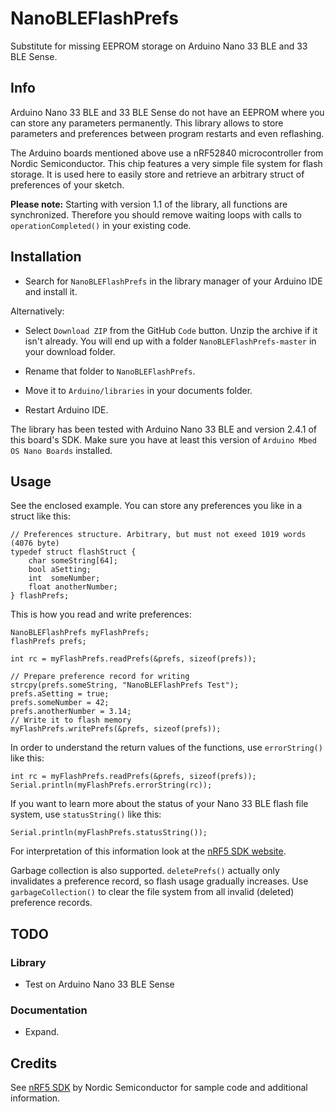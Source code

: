 # NanoBLEFlashPrefs

Substitute for missing EEPROM storage on Arduino Nano 33 BLE and 33 BLE Sense.

## Info

Arduino Nano 33 BLE and 33 BLE Sense do not have an EEPROM where you can store any parameters
permanently. This library allows to store parameters and preferences between program restarts
and even reflashing.

The Arduino boards mentioned above use a nRF52840 microcontroller from Nordic Semiconductor. This chip
features a very simple file system for flash storage. It is used here to easily store and retrieve
an arbitrary struct of preferences of your sketch.

**Please note:** Starting with version 1.1 of the library, all functions are synchronized. Therefore you should remove waiting loops with calls to `operationCompleted()` in your existing code.

## Installation

- Search for `NanoBLEFlashPrefs` in the library manager of your Arduino IDE and install it.

Alternatively:

- Select `Download ZIP` from the GitHub `Code` button. Unzip the archive if it isn't already.
You will end up with a folder `NanoBLEFlashPrefs-master` in your download folder. 

- Rename that folder to `NanoBLEFlashPrefs`.
- Move it to `Arduino/libraries` in your documents folder.
- Restart Arduino IDE.

The library has been tested with Arduino Nano 33 BLE and version 2.4.1 of this board's
SDK. Make sure you have at least this version of `Arduino Mbed OS Nano Boards` installed.

## Usage

See the enclosed example. You can store any preferences you like in a struct like this:

	// Preferences structure. Arbitrary, but must not exeed 1019 words (4076 byte)
	typedef struct flashStruct {
    	char someString[64];
    	bool aSetting;
    	int  someNumber;
    	float anotherNumber;
	} flashPrefs;

This is how you read and write preferences:

    NanoBLEFlashPrefs myFlashPrefs;
    flashPrefs prefs;

    int rc = myFlashPrefs.readPrefs(&prefs, sizeof(prefs));

    // Prepare preference record for writing
    strcpy(prefs.someString, "NanoBLEFlashPrefs Test");
    prefs.aSetting = true;
    prefs.someNumber = 42;
    prefs.anotherNumber = 3.14;
    // Write it to flash memory
    myFlashPrefs.writePrefs(&prefs, sizeof(prefs));

In order to understand the return values of the functions, use `errorString()` like this:

    int rc = myFlashPrefs.readPrefs(&prefs, sizeof(prefs));
    Serial.println(myFlashPrefs.errorString(rc));

If you want to learn more about the status of your Nano 33 BLE flash file system, use `statusString()` like this:

    Serial.println(myFlashPrefs.statusString());

For interpretation of this information look at the [nRF5 SDK website](https://infocenter.nordicsemi.com/topic/sdk_nrf5_v17.0.2/lib_fds.html).

Garbage collection is also supported. `deletePrefs()` actually only invalidates a preference record, so flash usage gradually increases. Use `garbageCollection()` to clear the file system from all invalid (deleted) preference records.

## TODO

### Library

- Test on Arduino Nano 33 BLE Sense

### Documentation

- Expand.

## Credits

See [nRF5 SDK](https://infocenter.nordicsemi.com/topic/sdk_nrf5_v17.0.2/lib_fds.html)
by Nordic Semiconductor for sample code and additional information.
